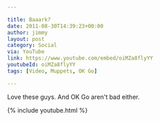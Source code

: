 ```yaml
---

title: Baaark?
date: 2011-08-30T14:39:23+00:00
author: jimmy
layout: post    
category: Social
via: YouTube
link: https://www.youtube.com/embed/oiMZa8flyYY
youtubeId: oiMZa8flyYY
tags: [Video, Muppets, OK Go]

---
```


Love these guys.  And OK Go aren't bad either.

{% include youtube.html %}
    